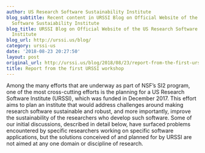 ```yaml
---
author: US Research Software Sustainability Institute
blog_subtitle: Recent content in URSSI Blog on Official Website of the US Research
  Software Sustaiability Institute
blog_title: URSSI Blog on Official Website of the US Research Software Sustaiability
  Institute
blog_url: http://urssi.us/blog/
category: urssi-us
date: '2018-08-23 20:27:50'
layout: post
original_url: http://urssi.us/blog/2018/08/23/report-from-the-first-urssi-workshop/
title: Report from the first URSSI workshop
---
```


Among the many efforts that are underway as part of NSF&rsquo;s SI2 program, one of the most cross-cutting efforts is the planning for a US Research Software Institute (URSSI), which was funded in December 2017. This effort aims to plan an institute that would address challenges around making research software sustainable and robust, and more importantly, improve the sustainability of the researchers who develop such software. Some of our initial discussions, described in detail below, have surfaced problems encountered by specific researchers working on specific software applications, but the solutions conceived of and planned for by URSSI are not aimed at any one domain or discipline of research.